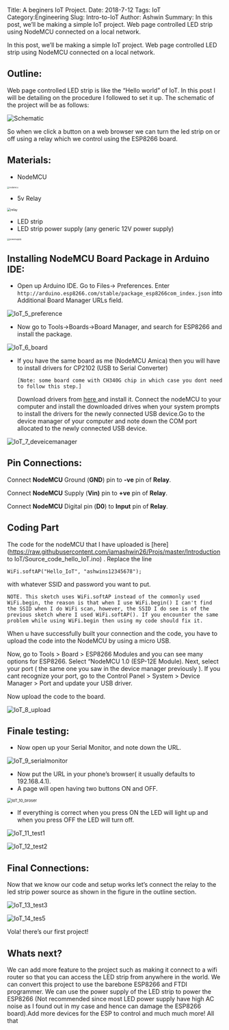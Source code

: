 Title: A beginers IoT Project.
Date: 2018-7-12
Tags: IoT
Category:Engineering
Slug: Intro-to-IoT
Author: Ashwin
Summary: In this post, we’ll be making a simple IoT project. Web page controlled LED strip using NodeMCU connected on a local network.


In this post, we’ll be making a simple IoT project. Web page controlled LED strip using NodeMCU connected on a local network.

## Outline:

Web page controlled LED strip is like the “Hello world” of IoT. In this post I will be detailing on the procedure I followed to set it up. The schematic of the project will be as follows:

![Schematic](.././images/IoT_1_schematic.png)

So when we click a button on a web browser we can turn the led strip on or off using a relay which we control using the ESP8266 board.

## Materials:

- NodeMCU

<img src=".././images/IoT_2_nodemcu.jpeg" alt="nodemcu" style="zoom: 33%;" />

- 5v Relay

<img src=".././images/IoT_3_relay.jpeg" alt="relay" style="zoom: 50%;" />

- LED strip
- LED strip power supply (any generic 12V power supply)

<img src=".././images/IoT_4_powersupply.jpeg" alt="powersupply" style="zoom:33%;" />





## Installing NodeMCU Board Package in Arduino IDE:

- Open up Arduino IDE. Go to Files-> Preferences. Enter `http://arduino.esp8266.com/stable/package_esp8266com_index.json` into Additional Board Manager URLs field.

![IoT_5_preference](../images/IoT_5_preference.png)

- Now go to Tools->Boards->Board Manager, and search for ESP8266 and install the package.

![IoT_6_board](../images/IoT_6_board.jpg)

- If you have the same board as me (NodeMCU Amica) then you will have to install drivers for CP2102 (USB to Serial Converter)

  ```
  [Note: some board come with CH340G chip in which case you dont need to follow this step.]
  ```

  Download drivers from [here ](https://www.silabs.com/products/mcu/Pages/USBtoUARTBridgeVCPDrivers.aspx)and install it. Connect the nodeMCU to your computer and install the downloaded drives when your system prompts to install the drivers for the newly connected USB device.Go to the device manager of your computer and note down the COM port allocated to the newly connected USB device.

![IoT_7_deveicemanager](../images/IoT_7_deveicemanager.png)

## Pin Connections:

Connect **NodeMCU** Ground (**GND**) pin to **-ve** pin of **Relay**.

Connect **NodeMCU** Supply (**Vin)** pin to **+ve** pin of **Relay**.

Connect **NodeMCU** Digital pin (**D0**) to **Input** pin of **Relay**.

## Coding Part

The code for the nodeMCU that I have uploaded is [here](https://raw.githubusercontent.com/iamashwin26/Projs/master/Introduction to IoT/Source_code_hello_IoT.ino) . Replace the line

```
WiFi.softAP("Hello_IoT", "ashwins12345678");
```

with whatever SSID and password you want to put.

```
NOTE. This sketch uses WiFi.softAP instead of the commonly used WiFi.begin, the reason is that when I use WiFi.begin() I can't find the SSID when I do WiFi scan, however, the SSID I do see is of the previous sketch where I used WiFi.softAP(). If you encounter the same problem while using WiFi.begin then using my code should fix it.
```

When u have successfully built your connection and the code, you have to upload the code into the NodeMCU by using a micro USB.

Now, go to Tools > Board > ESP8266 Modules and you can see many options for ESP8266. Select “NodeMCU 1.0 (ESP-12E Module). Next, select your port ( the same one you saw in the device manager previously ). If you cant recognize your port, go to the Control Panel > System > Device Manager > Port and update your USB driver.

Now upload the code to the board.

![IoT_8_upload](../images/IoT_8_upload.png)



## Finale testing:

- Now open up your Serial Monitor, and note down the URL.

![IoT_9_serialmonitor](../images/IoT_9_serialmonitor.png)

- Now put the URL in your phone’s browser( it usually defaults to 192.168.4.1).
- A page will open having two buttons ON and OFF.

<img src="../images/IoT_10_broser.jpeg" alt="IoT_10_broser" style="zoom:67%;" />

- If everything is correct when you press ON the LED will light up and when you press OFF the LED will turn off.

![IoT_11_test1](../images/IoT_11_test1.gif)

![IoT_12_test2](../images/IoT_12_test2.gif)

## Final Connections:

Now that we know our code and setup works let’s connect the relay to the led strip power source as shown in the figure in the outline section.

![IoT_13_test3](../images/IoT_13_test3.gif)

![IoT_14_tes5](../images/IoT_14_tes5.gif)

 

Vola! there’s our first project!

## Whats next?

We can add more feature to the project such as making it connect to a wifi router so that you can access the LED strip from anywhere in the world. We can convert this project to use the barebone ESP8266 and FTDI programmer. We can use the power supply of the LED strip to power the ESP8266 (Not recommended since most LED power supply have high AC noise as I found out in my case and hence can damage the ESP8266 board).Add more devices for the ESP to control and much much more! All that